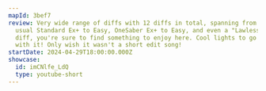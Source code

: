 ```yaml
---
mapId: 3bef7
review: Very wide range of diffs with 12 diffs in total, spanning from your
  usual Standard Ex+ to Easy, OneSaber Ex+ to Easy, and even a "Lawless" Poodle
  diff, you're sure to find something to enjoy here. Cool lights to go along
  with it! Only wish it wasn't a short edit song!
startDate: 2024-04-29T18:00:00.000Z
showcase:
  id: imCNlfe_LdQ
  type: youtube-short
---
```

